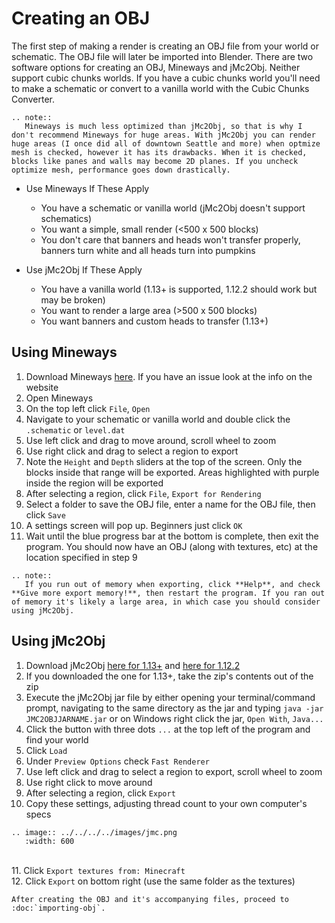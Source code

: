 <!---
title: Creating an OBJ
path: /buildtheearth/rendering/mineways
version: 1.0.0
authors:
    - @VapoR
--->

# Creating an OBJ

The first step of making a render is creating an OBJ file from your world or schematic. The OBJ file will later be imported into Blender. There are two software options for creating an OBJ, Mineways and jMc2Obj. Neither support cubic chunks worlds. If you have a cubic chunks world you'll need to make a schematic or convert to a vanilla world with the Cubic Chunks Converter.
```eval_rst
.. note::
   Mineways is much less optimized than jMc2Obj, so that is why I don't recommend Mineways for huge areas. With jMc2Obj you can render huge areas (I once did all of downtown Seattle and more) when optmize mesh is checked, however it has its drawbacks. When it is checked, blocks like panes and walls may become 2D planes. If you uncheck optimize mesh, performance goes down drastically.
```
- Use Mineways If These Apply
  * You have a schematic or vanilla world (jMc2Obj doesn't support schematics)
  * You want a simple, small render (<500 x 500 blocks)
  * You don't care that banners and heads won't transfer properly, banners turn white and all heads turn into pumpkins

- Use jMc2Obj If These Apply
  * You have a vanilla world (1.13+ is supported, 1.12.2 should work but may be broken)
  * You want to render a large area (>500 x 500 blocks)
  * You want banners and custom heads to transfer (1.13+)

## Using Mineways

1. Download Mineways [here](https://www.realtimerendering.com/erich/minecraft/public/mineways/downloads.html#downloadImgs). If you have an issue look at the info on the website
2. Open Mineways
3. On the top left click `File`, `Open`
4. Navigate to your schematic or vanilla world and double click the `.schematic` or `level.dat`
5. Use left click and drag to move around, scroll wheel to zoom
6. Use right click and drag to select a region to export
7. Note the `Height` and `Depth` sliders at the top of the screen. Only the blocks inside that range will be exported. Areas highlighted with purple inside the region will be exported
8. After selecting a region, click `File`, `Export for Rendering`
9. Select a folder to save the OBJ file, enter a name for the OBJ file, then click `Save`
10. A settings screen will pop up. Beginners just click `OK`
11. Wait until the blue progress bar at the bottom is complete, then exit the program. You should now have an OBJ (along with textures, etc) at the location specified in step 9
```eval_rst
.. note::
   If you run out of memory when exporting, click **Help**, and check **Give more export memory!**, then restart the program. If you ran out of memory it's likely a large area, in which case you should consider using jMc2Obj.
```

## Using jMc2Obj

1. Download jMc2Obj [here for 1.13+](https://cdn.discordapp.com/attachments/793250835294584864/888249927229124678/jMC2Obj-bte.zip) and [here for 1.12.2](https://github.com/jmc2obj/j-mc-2-obj/releases/download/50/jMc2Obj-dev_g50.jar)
2. If you downloaded the one for 1.13+, take the zip's contents out of the zip
3. Execute the jMc2Obj jar file by either opening your terminal/command prompt, navigating to the same directory as the jar and typing `java -jar JMC2OBJJARNAME.jar` or on Windows right click the jar, `Open With`, `Java...`
4. Click the button with three dots `...` at the top left of the program and find your world
5. Click `Load`
6. Under `Preview Options` check `Fast Renderer` 
7. Use left click and drag to select a region to export, scroll wheel to zoom
8. Use right click to move around
9. After selecting a region, click `Export`
10. Copy these settings, adjusting thread count to your own computer's specs
```eval_rst
.. image:: ../../../../images/jmc.png
   :width: 600
```
\
11. Click `Export textures from: Minecraft`  
12. Click `Export` on bottom right (use the same folder as the textures)

```eval_rst
After creating the OBJ and it's accompanying files, proceed to :doc:`importing-obj`.
```